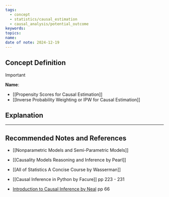 ```yaml
---
tags:
  - concept
  - statistics/causal_estimation
  - causal_analysis/potential_outcome
keywords: 
topics: 
name: 
date of note: 2024-12-19
---
```


## Concept Definition

>[!important]
>**Name**: 



- [[Propensity Scores for Causal Estimation]]
- [[Inverse Probability Weighting or IPW for Causal Estimation]]


## Explanation





-----------
##  Recommended Notes and References


- [[Nonparametric Models and Semi-Parametric Models]]


- [[Causality Models Reasoning and Inference by Pearl]]
- [[All of Statistics A Concise Course by Wasserman]]
- [[Causal Inference in Python by Facure]] pp 223 - 231

- [Introduction to Causal Inference by Neal](https://www.bradyneal.com/causal-inference-course) pp 66